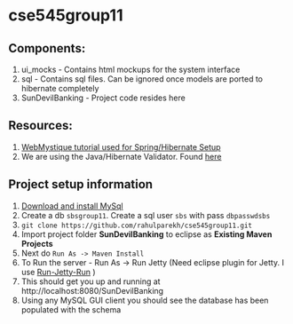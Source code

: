 # cse545group11
## Components:
1. ui_mocks - Contains html mockups for the system interface
2. sql - Contains sql files. Can be ignored once models are ported to hibernate completely
3. SunDevilBanking - Project code resides here

## Resources:
1. [WebMystique tutorial used for Spring/Hibernate Setup](http://websystique.com/springmvc/spring-4-mvc-and-hibernate4-integration-example-using-annotations/)
2. We are using the Java/Hibernate Validator. Found [here](https://docs.oracle.com/javaee/7/api/javax/validation/constraints/package-summary.html)


## Project setup information
1. [Download and install MySql](https://dev.mysql.com/downloads/windows/)
2. Create a db `sbsgroup11`. Create a sql user `sbs` with pass `dbpasswdsbs`
2. `git clone https://github.com/rahulparekh/cse545group11.git`
2. Import project folder **SunDevilBanking** to eclipse as **Existing Maven Projects**
3. Next do `Run As -> Maven Install`
4. To Run the server - Run As -> Run Jetty (Need eclipse plugin for Jetty. I use [Run-Jetty-Run](https://marketplace.eclipse.org/content/run-jetty-run) )
5. This should get you up and running at http://localhost:8080/SunDevilBanking
6. Using any MySQL GUI client you should see the database has been populated with the schema
